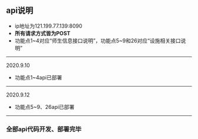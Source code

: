 ## api说明
- ip地址为121.199.77.139:8090
- **所有请求方式皆为POST**
- 功能点1\~4对应“师生信息接口说明”，功能点5\~9和26对应“设施相关接口说明”

----------

2020\.9\.10
- 功能点1\~4api已部署

----------

2020\.9\.12
- 功能点5\~9、26api已部署

----------
### 全部api代码开发、部署完毕
